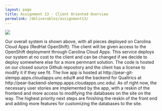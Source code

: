 ```yaml
---
layout: page
title: Assignment 13 - Client Oriented Overview
permalink: /deliverables/assignment13/
---
```


<img src="{{ site.baseurl }}/images/architechture_diagram.JPG" >

<p>
Our overall system is shown above, with all pieces deployed on Carolina Cloud Apps (RedHat OpenShift). 
The client will be given access to the OpenShift deployment through Carolina Cloud Apps.
This service deploys our system at no cost to the client and can be changed if we decide to deploy somewhere else for a more permnant solution.
The code is hosted on our closed source Github repository and the client has a license to modify it if they see fit.
  The live app is hosted at <a>http://pear-git-slempp.apps.cloudapps.unc.edu/#</a> and the backend for Qualtrics at  <a>http://pear-backend-slempp.apps.cloudapps.unc.edu/</a>.
As of right now, the necessary user stories are implemented by the app, with a reskin of the frontend and more access to modifying the databases on the site on the way.
The highest priority next steps are finishing the reskin of the front end and adding more features for customizing the databases to the site.
</p>
